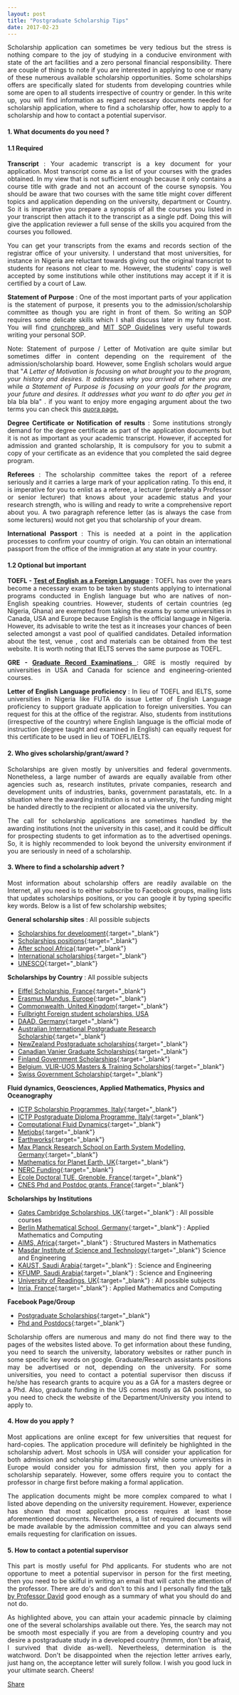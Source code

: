 ```yaml
---
layout: post
title: "Postgraduate Scholarship Tips"
date: 2017-02-23
---
```


<p style='text-align: justify;'>
Scholarship application can sometimes be very tedious but the stress is nothing compare to the joy of studying in a conducive environment with state of the art facilities and a zero personal financial responsibility. There are couple of things to note if you are interested in applying to one or many of these numerous available scholarship opportunities. Some scholarships offers are specifically slated for students from developing countries while some are  open to all students irrespective of country or gender. In this write up, you will find information as regard necessary documents needed for scholarship application, where to find a scholarship offer, how to apply to a scholarship and how to contact a potential supervisor.  </p>

#### 1. What documents do you need ?

#### 1.1 Required

<p style='text-align: justify;'>
<b>Transcript </b>: Your academic transcript is a key document for your application. Most transcript come as a list of your courses with the grades obtained. In my view that is not sufficient enough because it only contains a course title with grade and not an account of the course synopsis. You should be aware that two courses with the same title might cover different topics and application depending on the university, department or Country. So it is imperative you prepare a synopsis of all the courses you listed in your transcript then attach it to the transcript as a single pdf. Doing this will give the application reviewer a full sense of the skills you acquired from the courses you followed.</p>

<p style='text-align: justify;'>
You can get your transcripts from the exams and records section of the registrar office of your university. I understand that most universities, for instance in Nigeria are reluctant towards giving out the original transcript to students for reasons not clear to me. However, the students' copy is well accepted by some institutions while other institutions may accept it if it is certified by a court of Law.</p>

<p style='text-align: justify;'>
<b>Statement of Purpose </b>: One of the most important parts of your application is the statement of purpose, it presents you to the admission/scholarship committee as though you are right in front of them. So writing an SOP requires some delicate skills which I shall discuss later in my future post. You will find <a href="https://crunchprep.com/gre/2014/powerful-statement-of-purpose" target="_blank"> crunchprep </a> and <a href="http://web.mit.edu/msrp/myMSRP/docs/Statement%20of%20purpose%20guidelines.pdf" target="_blank"> MIT SOP Guidelines</a> very useful towards writing your personal SOP.</p>

<p style='text-align: justify;'>
Note: Statement of purpose / Letter of Motivation are quite similar but sometimes differ in content depending on the requirement of the admission/scholarship board. However, some English scholars would argue that "<i>A Letter of Motivation is focusing on what brought you to the program, your history and desires. It addresses why you arrived at where you are </i> while <i> a Statement of Purpose is focusing on your goals for the program, your future and desires. It addresses what you want to do after you get in </i> bla bla bla" . if you want to enjoy more engaging argument about the two terms you can check this <a href="https://www.quora.com/What-is-the-difference-LOM-Letter-of-Motivation-and-SOP-Statement-of-Purpose" target="_blank"> quora page. </a> </p>

<p style='text-align: justify;'>
<b>Degree Certificate or Notification of results </b>: Some institutions strongly demand for the degree certificate as part of the application documents but it is not as important as your academic transcript. However, if accepted for admission and granted scholarship, It is compulsory for you to submit a copy of your certificate as an evidence that you completed the said degree program.</p>


<p style='text-align: justify;'>
<b>Referees </b>: The scholarship committee takes the report of a referee seriously and it carries a large mark of your application rating. To this end, it is imperative for you to enlist as a referee, a lecturer (preferably a Professor or senior lecturer) that knows about your academic status and your research strength, who is willing and ready to write a comprehensive report about you. A two paragraph reference letter (as is always the case from some lecturers) would not get you that scholarship of your dream.</p>

<p style='text-align: justify;'>
<b>International Passport </b>: This is needed at a point in the application processes to confirm your country of origin. You can obtain an international passport from the office of the immigration at any state in your country.</p>


#### 1.2 Optional but important

<p style='text-align: justify;'>
<b>TOEFL - <a href="https://www.ets.org/toefl" target="_blank">Test of English as a Foreign Language</a> </b> : TOEFL has over the years become a necessary exam to be taken by students applying to international programs conducted in English language but who are natives of non-English speaking countries. However, students of certain countries (eg Nigeria, Ghana) are exempted from taking the exams by some universities in Canada, USA and Europe because English is the official language in Nigeria. However, its advisable to write the test as it increases your chances of been selected amongst a vast pool of qualified candidates. Detailed information about the test, venue , cost and materials can be obtained from the test website. It is worth noting that IELTS serves the same purpose as TOEFL.</p>

<p style='text-align: justify;'>
<b>GRE - <a href="https://www.ets.org/gre/" target="_blank">Graduate Record Examinations </a> </b>: GRE is mostly required by universities in USA and Canada for science and engineering-oriented courses.</p>

<p style='text-align: justify;'>
<b>Letter of English Language proficiency </b>: In lieu of TOEFL and IELTS, some universities in Nigeria like FUTA do issue Letter of English Language proficiency to support graduate application to foreign universities. You can request for this at the office of the registrar. Also, students from institutions (irrespective of the country) where English language is the official mode of instruction (degree taught and examined in English) can equally request for this certificate to be used in lieu of TOEFL/IELTS. </p>


#### 2. Who gives scholarship/grant/award ?
<p style='text-align: justify;'>
Scholarships are given mostly by universities and federal governments. Nonetheless, a large number of awards are equally available from other agencies such as, research institutes, private companies, research and development units of industries, banks, government parastatals, etc. In a situation where the awarding institution is not a university, the funding might be handed directly to the recipient or allocated via the university. </p>

<p style='text-align: justify;'>
The call for scholarship applications are sometimes handled by the awarding institutions (not the university in this case), and it could be difficult for prospecting students to get information as to the advertised openings. So, it is highly recommended to look beyond the university environment if you are seriously in need of a scholarship. </p>


#### 3. Where to find a scholarship advert ?

<p style='text-align: justify;'>
Most information about scholarship offers are readily available on the Internet, all you need is to either subscribe to Facebook groups, mailing lists that updates scholarships positions, or you can google it by typing specific key words. Below is a list of few scholarship websites;</p>

**General scholarship sites** : All possible subjects <br>
- [Scholarships for development](http://www.scholars4dev.com/){:target="_blank"} <br>
- [Scholarships positions](http://scholarship-positions.com/){:target="_blank"} <br>
- [After school Africa](http://www.afterschoolafrica.com/){:target="_blank"}<br>
- [International scholarships](http://www.internationalscholarships.com/){:target="_blank"}  <br>
- [UNESCO](https://www.unesco-ihe.org/fellowships){:target="_blank"}  <br>

**Scholarships by Country** : All possible subjects <br>
- [Eiffel Scholarship, France](http://www.campusfrance.org/fr/node/175673){:target="_blank"} <br>
- [Erasmus Mundus, Europe](https://eacea.ec.europa.eu/erasmus-plus/library/catalogue_en){:target="_blank"}<br>
- [Commonwealth, United Kingdom](http://cscuk.dfid.gov.uk/apply/scholarships-developing-cw/){:target="_blank"} <br>
- [Fullbright Foreign student scholarships, USA](http://foreign.fulbrightonline.org/about/foreign-fulbright) <br>
- [DAAD, Germany](https://www.daad.org/en/){:target="_blank"} <br>
- [Australian International Postgraduate Research Scholarship](https://www.education.gov.au/international-postgraduate-research-scholarships){:target="_blank"} <br>
- [NewZealand Postgraduate scholarships](http://www.universitiesnz.ac.nz/scholarships/postgraduate){:target="_blank"} <br>
- [Canadian Vanier Graduate Scholarships](http://www.vanier.gc.ca/en/home-accueil.html){:target="_blank"}<br>
- [Finland Government Scholarships](http://www.studyinfinland.fi/home){:target="_blank"}<br>
- [Belgium, VLIR-UOS Masters & Training Scholarships](http://www.vliruos.be/){:target="_blank"}<br>
- [Swiss Government Scholarship](https://www.sbfi.admin.ch/sbfi/en/home/topics/swiss-education-area/scholarships-and-grants.html){:target="_blank"}


**Fluid dynamics, Geosciences, Applied Mathematics, Physics and Oceanography**<br>
- [ICTP Scholarship Programmes, Italy](https://www.ictp.it/programmes.aspx){:target="_blank"} <br>
- [ICTP Postgraduate Diploma Programme, Italy](http://diploma.ictp.it/application-and-admission.aspx){:target="_blank"} <br>
- [Computational Fluid Dynamics](http://www.cfd-online.com/Jobs/listjobs.php?category=PhD%20Studentship){:target="_blank"}<br>
- [Metjobs](http://www.met.rdg.ac.uk/~brugge/jobsites.html){:target="_blank"} <br>
- [Earthworks](http://www.earthworks-jobs.com){:target="_blank"} <br>
- [Max Planck Research School on Earth System Modelling, Germany](http://www.mpimet.mpg.de/en/science/imprs-esm/){:target="_blank"} <br>
- [Mathematics for Planet Earth, UK](http://mpecdt.org/){:target="_blank"} <br>
- [NERC Funding](http://www.met.reading.ac.uk/nercdtp/home/){:target="_blank"}<br>
- [Ecole Doctoral TUE, Grenoble, France](http://ed-tue.osug.fr/){:target="_blank"} <br>
- [CNES Phd and Postdoc grants, France](https://cnes.fr/en/web/CNES-en/7430-research-grants.php){:target="_blank"} <br>


**Scholarships by Institutions**<br>
- [Gates Cambridge Scholarships, UK](https://www.gatescambridge.org){:target="_blank"}  : All possible courses <br>
- [Berlin Mathematical School, Germany](https://www.math-berlin.de/){:target="_blank"} : Applied Mathematics and Computing <br>
- [AIMS, Africa](https://www.nexteinstein.org/){:target="_blank"} : Structured Masters in Mathematics<br>
- [Masdar Institute of Science and Technology](https://www.masdar.ac.ae){:target="_blank"} Science and Engineering<br>
- [KAUST, Saudi Arabia](https://www.kaust.edu.sa/en/study/applying-to-kaust){:target="_blank"}  : Science and Engineering <br>
- [KFUMP, Saudi Arabia](http://www.kfupm.edu.sa/deanships/DGS/Pages/preonline_programs.aspx){:target="_blank"}  : Science and Engineering<br>
- [University of Readings, UK](http://www.reading.ac.uk/graduateschool/prospectivestudents/gs-internationalstudentships.aspx){:target="_blank"} : All possible subjects<br>
- [Inria, France](https://www.inria.fr/en/institute/recruitment/offers/phd/phd-positions){:target="_blank"} : Applied Mathematics and Computing<br>

**Facebook Page/Group**<br>
- [Postgraduate Scholarships](https://www.facebook.com/postgradscholar/){:target="_blank"}<br>
- [Phd and Postdocs](https://www.facebook.com/groups/143733582342736/){:target="_blank"}<br>

<p style='text-align: justify;'>
Scholarship offers are numerous and many do not find there way to the pages of the websites listed above. To get information about these funding, you need to search the university, laboratory websites or rather punch in some specific key words on google. Graduate/Research assistants positions may be advertised or not, depending on the university. For some universities, you need to contact a potential supervisor then discuss if he/she has research grants to acquire you as a GA for a masters degree or a Phd. Also, graduate funding in the US comes mostly as GA positions, so you need to check the website of the Department/University you intend to apply to.</p>

#### 4. How do you apply ?

<p style='text-align: justify;'>
Most applications are online except for few universities that request for hard-copies. The application procedure will definitely be highlighted in the scholarship advert. Most schools in USA will consider your application for both admission and scholarship simultaneously while some universities in Europe would consider you for admission first, then you apply for a scholarship separately. However, some offers require you to contact the professor in charge first before making a formal application.</p>

<p style='text-align: justify;'>
The application documents might be more complex compared to what I listed above depending on the university requirement. However, experience has shown that most application process requires at least those aforementioned documents. Nevertheless, a list of required documents will be made available by the admission committee and you can always send emails requesting for clarification on issues.</p>

#### 5. How to contact a potential supervisor
<p style='text-align: justify;'>
This part is mostly useful for Phd applicants. For students who are not opportune to meet a potential supervisor in person for the first meeting, then you need to be skilful in writing an email that will catch the attention of the professor. There are do's and don't to this and I personally find the <a href="http://www.cs.virginia.edu/~evans/advice/prospective.html" target="_blank"> talk by Professor David</a> good enough as a summary of what you should do and not do. </p>


<p style='text-align: justify;'>
As highlighted above, you can attain your academic pinnacle by claiming one of the several scholarships available out there. Yes, the search may not be smooth most especially if you are from a developing country and you desire a postgraduate study in a developed country (hmmm, don't be afraid, I survived that divide as-well). Nevertheless, determination is the watchword. Don't be disappointed when the rejection letter arrives early, just hang on, the acceptance letter will surely follow. I wish you good luck in your ultimate search. Cheers!
</p>



<div id="fb-root"></div>
<script>(function(d, s, id) {
var js, fjs = d.getElementsByTagName(s)[0];
if (d.getElementById(id)) return;
js = d.createElement(s); js.id = id;
js.src = "//connect.facebook.net/en_US/sdk.js#xfbml=1&version=v2.8";
fjs.parentNode.insertBefore(js, fjs);
}(document, 'script', 'facebook-jssdk'));</script>

<div class="fb-share-button" data-href="https://adeajayi-kunle.github.io/2017/02/23/scholarship-tips/" data-layout="button_count" data-size="large" data-mobile-iframe="true"><a class="fb-xfbml-parse-ignore" target="_blank" href="https://www.facebook.com/sharer/sharer.php?u=https%3A%2F%2Fadeajayi-kunle.github.io%2F2017%2F02%2F23%2Fscholarship-tips%2F&amp;src=sdkpreparse">Share</a></div>
<div class="fb-like" data-href="https://adeajayi-kunle.github.io/2017/02/23/scholarship-tips/" data-layout="standard" data-action="like" data-size="large" data-show-faces="false" data-share="false"></div>

<p></p>

<div class="fb-comments" data-href="https://adeajayi-kunle.github.io/2017/02/23/scholarship-tips/" data-numposts="5"></div>
